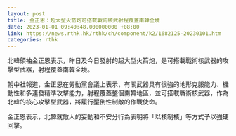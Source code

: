 ```yaml
---
layout: post
title: 金正恩：超大型火箭炮可搭載戰術核武射程覆蓋南韓全境
date: 2023-01-01 09:40:48.000000000 +08:00
link: https://news.rthk.hk/rthk/ch/component/k2/1682125-20230101.htm
categories: rthk
---
```


北韓領袖金正恩表示，昨日及今日發射的超大型火箭炮，是可搭載戰術核武器的攻擊型武器，射程覆蓋南韓全境。

朝中社報道，金正恩在勞動黨會議上表示，有關武器具有很強的地形克服能力、機動性和多連發精準攻擊能力，射程覆蓋整個南韓地區，並可搭載戰術核武器，作為北韓的核心攻擊型武器，將履行壓倒性制敵的作戰使命。

金正恩表示，北韓就敵人的妄動和不安分行為表明將「以核制核」等方式予以強硬回擊。
